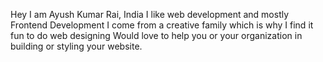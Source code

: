 Hey
I am Ayush Kumar Rai, India
I like web development and mostly Frontend Development
I come from a creative family which is why I find it fun to do web designing
Would love to help you or your organization in building or styling your website.
